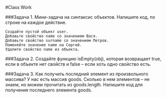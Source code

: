 #Class Work

###Задача 1.
Мини-задача на синтаксис объектов. Напишите код, по строке на каждое действие.
```
Создайте пустой объект user.
Добавьте свойство name со значением Вася.
Добавьте свойство surname со значением Петров.
Поменяйте значение name на Сергей.
Удалите свойство name из объекта. 
```

###Задача 2. 
Создайте функцию isEmpty(obj), которая возвращает true, если в объекте нет свойств и false – если хоть одно свойство есть.

###Задача 3. 
Как получить последний элемент из произвольного массива?
У нас есть массив goods. Сколько в нем элементов – не знаем, но можем прочитать из goods.length.
Напишите код для получения последнего элемента goods. 

